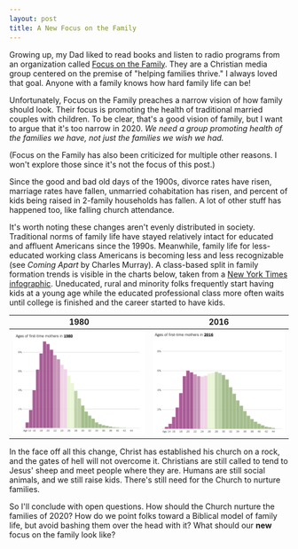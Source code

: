 ```yaml
---
layout: post
title: A New Focus on the Family
---
```


Growing up, my Dad liked to read books and listen to radio programs from an organization called [Focus on the Family](https://en.wikipedia.org/wiki/Focus_on_the_Family). They are a Christian media group centered on the premise of "helping families thrive." I always loved that goal. Anyone with a family knows how hard family life can be!

Unfortunately, Focus on the Family preaches a narrow vision of how family should look. Their focus is promoting the health of traditional married couples with children. To be clear, that's a good vision of family, but I want to argue that it's too narrow in 2020. _We need a group promoting health of the families we have, not just the families we wish we had._

(Focus on the Family has also been criticized for multiple other reasons.  I won't explore those since it's not the focus of this post.)

Since the good and bad old days of the 1900s, divorce rates have risen, marriage rates have fallen, unmarried cohabitation has risen, and percent of kids being raised in 2-family households has fallen. A lot of other stuff has happened too, like falling church attendance. 

It's worth noting these changes aren't evenly distributed in society. Traditional norms of family life have stayed relatively intact for educated and affluent Americans since the 1990s. Meanwhile, family life for less-educated working class Americans is becoming less and less recognizable (see _Coming Apart_ by Charles Murray). A class-based split in family formation trends is visible in the charts below, taken from a [New York Times infographic](https://www.nytimes.com/interactive/2018/08/04/upshot/up-birth-age-gap.html). Uneducated, rural and minority folks frequently start having kids at a young age while the educated professional class more often waits until college is finished and the career started to have kids.


1980             |  2016
:-------------------------:|:-------------------------:
| ![_config.yml](/images/Mothers_Age_1980.png)  |  ![_config.yml](/images/Mothers_Age_2016.png) |

In the face off all this change, Christ has established his church on a rock, and the gates of hell will not overcome it. Christians are still called to tend to Jesus' sheep and meet people where they are. Humans are still social animals, and we still raise kids. There's still need for the Church to nurture families. 

So I'll conclude with open questions. How should the Church nurture the families of 2020? How do we point folks toward a Biblical model of family life, but avoid bashing them over the head with it? What should our __new__ focus on the family look like?
